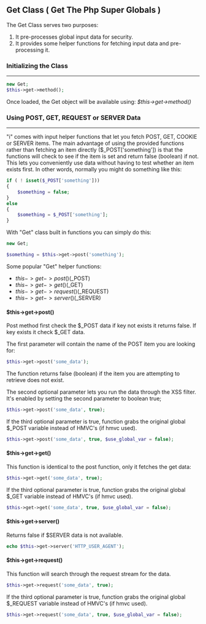 ## Get Class ( Get The Php Super Globals )

The Get Class serves two purposes:

<ol>
    <li>It pre-processes global input data for security.</li>
    <li>It provides some helper functions for fetching input data and pre-processing it.</li>
</ol>

### Initializing the Class

------

```php
new Get;
$this->get->method();
```
Once loaded, the Get object will be available using: <dfn>$this->get->method()</dfn>


### Using POST, GET, REQUEST or SERVER Data

------

"i" comes with input helper functions that let you fetch POST, GET, COOKIE or SERVER items. The main advantage of using the provided functions rather than fetching an item directly ($_POST['something']) is that the functions will check to see if the item is set and return false (boolean) if not. This lets you conveniently use data without having to test whether an item exists first. In other words, normally you might do something like this:

```php
if ( ! isset($_POST['something']))
{
    $something = false;
}
else
{
    $something = $_POST['something'];
}
```

With "Get" class built in functions you can simply do this:

```php
new Get;

$something = $this->get->post('something');
```

Some popular "Get" helper functions:

* $this->get->post() ($_POST)
* $this->get->get() ($_GET)
* $this->get->request() ($_REQUEST)
* $this->get->server() ($_SERVER)

#### $this->get->post()

Post method first check the $_POST data if key not exists it returns false. If key exists it check $_GET data.

The first parameter will contain the name of the POST item you are looking for:

```php
$this->get->post('some_data');
```

The function returns false (boolean) if the item you are attempting to retrieve does not exist.

The second optional parameter lets you run the data through the XSS filter. It's enabled by setting the second parameter to boolean true;

```php
$this->get->post('some_data', true);
```

If the third optional parameter is true, function grabs the original global $_POST variable instead of HMVC's (if hmvc used).

```php
$this->get->post('some_data', true, $use_global_var = false);
```

#### $this->get->get()

This function is identical to the post function, only it fetches the get data:

```php
$this->get->get('some_data', true);
```

If the third optional parameter is true, function grabs the original global $_GET variable instead of HMVC's (if hmvc used).

```php
$this->get->get('some_data', true, $use_global_var = false);
```

#### $this->get->server()

Returns false if $SERVER data is not available.

```php
echo $this->get->server('HTTP_USER_AGENT');
```

#### $this->get->request()

This function will search through the request stream for the data.

```php
$this->get->request('some_data', true);
```

If the third optional parameter is true, function grabs the original global $_REQUEST variable instead of HMVC's (if hmvc used).

```php
$this->get->request('some_data', true, $use_global_var = false);
```